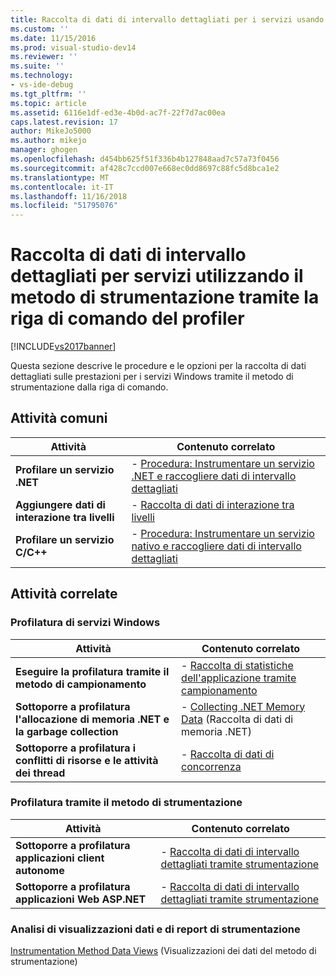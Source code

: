 ```yaml
---
title: Raccolta di dati di intervallo dettagliati per i servizi usando il metodo di strumentazione tramite la riga di comando del profiler | Microsoft Docs
ms.custom: ''
ms.date: 11/15/2016
ms.prod: visual-studio-dev14
ms.reviewer: ''
ms.suite: ''
ms.technology:
- vs-ide-debug
ms.tgt_pltfrm: ''
ms.topic: article
ms.assetid: 6116e1df-ed3e-4b0d-ac7f-22f7d7ac00ea
caps.latest.revision: 17
author: MikeJo5000
ms.author: mikejo
manager: ghogen
ms.openlocfilehash: d454bb625f51f336b4b127848aad7c57a73f0456
ms.sourcegitcommit: af428c7ccd007e668ec0dd8697c88fc5d8bca1e2
ms.translationtype: MT
ms.contentlocale: it-IT
ms.lasthandoff: 11/16/2018
ms.locfileid: "51795076"
---
```

# <a name="collecting-detailed-timing-data-for-services-by-using-the-instrumentation-method-from-the-profiler-command-line"></a>Raccolta di dati di intervallo dettagliati per servizi utilizzando il metodo di strumentazione tramite la riga di comando del profiler
[!INCLUDE[vs2017banner](../includes/vs2017banner.md)]

Questa sezione descrive le procedure e le opzioni per la raccolta di dati dettagliati sulle prestazioni per i servizi Windows tramite il metodo di strumentazione dalla riga di comando.  
  
## <a name="common-tasks"></a>Attività comuni  
  
|Attività|Contenuto correlato|  
|----------|---------------------|  
|**Profilare un servizio .NET**|-   [Procedura: Instrumentare un servizio .NET e raccogliere dati di intervallo dettagliati](../profiling/how-to-instrument-a-dotnet-service-and-collect-detailed-timing-data-by-using-the-profiler-command-line.md)|  
|**Aggiungere dati di interazione tra livelli**|-   [Raccolta di dati di interazione tra livelli](../profiling/adding-tier-interaction-data-from-the-command-line.md)|  
|**Profilare un servizio C/C++**|-   [Procedura: Instrumentare un servizio nativo e raccogliere dati di intervallo dettagliati](../profiling/how-to-instrument-a-native-service-and-collect-detailed-timing-data-by-using-the-profiler-command-line.md)|  
  
## <a name="related-tasks"></a>Attività correlate  
  
### <a name="profiling-windows-services"></a>Profilatura di servizi Windows  
  
|Attività|Contenuto correlato|  
|----------|---------------------|  
|**Eseguire la profilatura tramite il metodo di campionamento**|-   [Raccolta di statistiche dell'applicazione tramite campionamento](../profiling/collecting-application-statistics-for-services-by-using-the-profiler-sampling-method.md)|  
|**Sottoporre a profilatura l'allocazione di memoria .NET e la garbage collection**|-   [Collecting .NET Memory Data](../profiling/collecting-memory-data-from-dotnet-framework-services-by-using-the-profiler-command-line.md) (Raccolta di dati di memoria .NET)|  
|**Sottoporre a profilatura i conflitti di risorse e le attività dei thread**|-   [Raccolta di dati di concorrenza](../profiling/collecting-concurrency-data-for-a-service-by-using-the-profiler-command-line.md)|  
  
### <a name="profiling-by-using-the-instrumentation-method"></a>Profilatura tramite il metodo di strumentazione  
  
|Attività|Contenuto correlato|  
|----------|---------------------|  
|**Sottoporre a profilatura applicazioni client autonome**|-   [Raccolta di dati di intervallo dettagliati tramite strumentazione](../profiling/collecting-detailed-timing-data-for-a-stand-alone-application-by-using-the-profiler-command-line.md)|  
|**Sottoporre a profilatura applicazioni Web ASP.NET**|-   [Raccolta di dati di intervallo dettagliati tramite strumentazione](../profiling/collecting-detailed-timing-data-for-an-aspnet-web-application-using-the-profiler-instrumentation-method-from-the-command-line.md)|  
  
### <a name="analyzing-instrumentation-data-views-and-reports"></a>Analisi di visualizzazioni dati e di report di strumentazione  
 [Instrumentation Method Data Views](../profiling/instrumentation-method-data-views.md) (Visualizzazioni dei dati del metodo di strumentazione)




